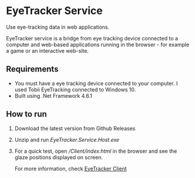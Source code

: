 # EyeTracker Service

Use eye-tracking data in web applications.

EyeTracker service is a bridge from eye tracking device connected to a computer and web-based applications running in the browser - for example a game or an interactive web-site.

## Requirements

* You must have a eye tracking device connected to your computer. I used Tobii EyeTracking connected to Windows 10.
* Built using .Net Framework 4.6.1

## How to run

1. Download the latest version from Github Releases

2. Unzip and run *EyeTracker.Service.Host.exe*

3. For a quick test, open */Client/index.html* in the browser and see the glaze positions displayed on screen.

   For more information, check [EyeTracker Client](/Client/README.md)


